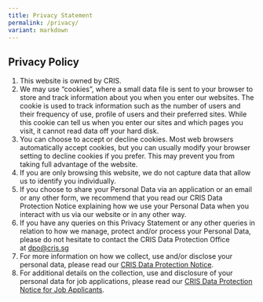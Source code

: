 ```yaml
---
title: Privacy Statement
permalink: /privacy/
variant: markdown
---
```

Privacy Policy
--------------

1.  This website is owned by CRIS.
2.  We may use “cookies”, where a small data file is sent to your browser to store and track information about you when you enter our websites. The cookie is used to track information such as the number of users and their frequency of use, profile of users and their preferred sites. While this cookie can tell us when you enter our sites and which pages you visit, it cannot read data off your hard disk.
3.  You can choose to accept or decline cookies. Most web browsers automatically accept cookies, but you can usually modify your browser setting to decline cookies if you prefer. This may prevent you from taking full advantage of the website.
4.  If you are only browsing this website, we do not capture data that allow us to identify you individually.
5.  If you choose to share your Personal Data via an application or an email or any other form, we recommend that you read our CRIS Data Protection Notice explaining how we use your Personal Data when you interact with us via our website or in any other way.
6.  If you have any queries on this Privacy Statement or any other queries in relation to how we manage, protect and/or process your Personal Data, please do not hesitate to contact the CRIS Data Protection Office at [dpo@cris.sg](mailto:dpo@cris.sg)
7.  For more information on how we collect, use and/or disclose your personal data, please read our [CRIS Data Protection Notice](/files/data-protection-notice.pdf).
8. For additional details on the collection, use and disclosure of your personal data for job applications, please read our [CRIS Data Protection Notice for Job Applicants](https://www.cris.sg/files/Critical%20Documents/dp%20notice%20for%20job%20applicants.pdf).
